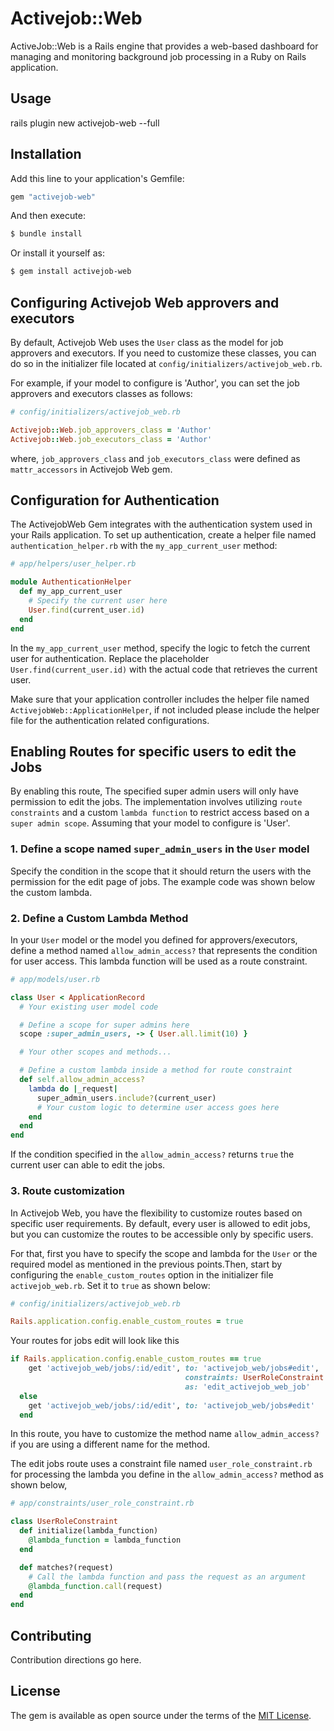 # Activejob::Web
ActiveJob::Web is a Rails engine that provides a web-based dashboard for managing and monitoring background job processing  in a Ruby on Rails application.


## Usage
rails plugin new activejob-web --full


## Installation
Add this line to your application's Gemfile:

```ruby
gem "activejob-web"
```

And then execute:
```bash
$ bundle install
```

Or install it yourself as:
```bash
$ gem install activejob-web
```


## Configuring Activejob Web approvers and executors

By default, Activejob Web uses the `User` class as the model for job approvers and executors. If you need to customize these classes, you can do so in the initializer file located at `config/initializers/activejob_web.rb`.

For example, if your model to configure is 'Author', you can set the job approvers and executors classes as follows:

```ruby
# config/initializers/activejob_web.rb

Activejob::Web.job_approvers_class = 'Author'
Activejob::Web.job_executors_class = 'Author'
```
where, `job_approvers_class` and `job_executors_class` were defined as `mattr_accessors` in Activejob Web gem.

## Configuration for Authentication
The ActivejobWeb Gem integrates with the authentication system used in your Rails application. To set up authentication, create a helper file named `authentication_helper.rb` with the `my_app_current_user` method:

```ruby
# app/helpers/user_helper.rb

module AuthenticationHelper
  def my_app_current_user
    # Specify the current user here
    User.find(current_user.id)
  end
end
```
In the `my_app_current_user` method, specify the logic to fetch the current user for authentication. Replace the placeholder `User.find(current_user.id)` with the actual code that retrieves the current user.

Make sure that your application controller includes the helper file named `ActivejobWeb::ApplicationHelper`, if not included please include the helper file for the authentication related configurations.

## Enabling Routes for specific users to edit the Jobs
By enabling this route, The specified super admin users will only have permission to edit the jobs. The implementation involves utilizing `route constraints` and a custom `lambda function` to restrict access based on a `super admin scope`.
Assuming that your model to configure is 'User'.
### 1. Define a scope named `super_admin_users` in the `User` model 
Specify the condition in the scope that it should return the users with the permission for the edit page of jobs. The example code was shown below the custom lambda.
### 2. Define a Custom Lambda Method

In your `User` model or the model you defined for approvers/executors, define a method named `allow_admin_access?` that represents the condition for user access. This lambda function will be used as a route constraint.

```ruby
# app/models/user.rb

class User < ApplicationRecord
  # Your existing user model code

  # Define a scope for super admins here
  scope :super_admin_users, -> { User.all.limit(10) }

  # Your other scopes and methods...

  # Define a custom lambda inside a method for route constraint
  def self.allow_admin_access?
    lambda do |_request|
      super_admin_users.include?(current_user)
      # Your custom logic to determine user access goes here
    end
  end
end
```
If the condition specified in the `allow_admin_access?` returns `true` the current user can able to edit the jobs.

### 3. Route customization
In Activejob Web, you have the flexibility to customize routes based on specific user requirements. By default, every user is allowed to edit jobs, but you can customize the routes to be accessible only by specific users.

For that, first you have to specify the scope and lambda for the `User` or the required model as mentioned in the previous points.Then, start by configuring the `enable_custom_routes` option in the initializer file `activejob_web.rb`. Set it to `true` as shown below:

```ruby
# config/initializers/activejob_web.rb

Rails.application.config.enable_custom_routes = true
```
Your routes for jobs edit will look like this
```ruby
if Rails.application.config.enable_custom_routes == true
    get 'activejob_web/jobs/:id/edit', to: 'activejob_web/jobs#edit',
                                       constraints: UserRoleConstraint.new(Activejob::Web.job_approvers_class.constantize.allow_admin_access?),
                                       as: 'edit_activejob_web_job'
  else
    get 'activejob_web/jobs/:id/edit', to: 'activejob_web/jobs#edit'
  end
```
In this route, you have to customize the method name `allow_admin_access?` if you are using a different name for the method.

The edit jobs route uses a constraint file named `user_role_constraint.rb` for processing the lambda you define in the `allow_admin_access?` method as shown below,
```ruby
# app/constraints/user_role_constraint.rb

class UserRoleConstraint
  def initialize(lambda_function)
    @lambda_function = lambda_function
  end

  def matches?(request)
    # Call the lambda function and pass the request as an argument
    @lambda_function.call(request)
  end
end
```
## Contributing
Contribution directions go here.

## License
The gem is available as open source under the terms of the [MIT License](https://opensource.org/licenses/MIT).
